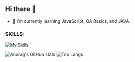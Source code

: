 ## Hi there 👋

- 🌱 I’m currently learning  JavaScript, QA Basics, and JAVA.

### SKILLS:

[![My Skills](https://skillicons.dev/icons?i=js,html,css,java,vscode,postman,idea,mysql)](https://skillicons.dev)

<!--[![Top Langs](https://github-readme-stats.vercel.app/api/top-langs/?username=stateva91&langs_count=8)](https://github.com/anuraghazra/github-readme-stats) ![Anurag's GitHub stats](https://github-readme-stats.vercel.app/api?username=stateva91&show_icons=true)-->

 ![Anurag's GitHub stats](https://github-readme-stats.vercel.app/api?username=stateva91&show_icons=true) ![Top Langs](https://github-readme-stats.vercel.app/api/top-langs/?username=stateva91&layout=compact)
<!--
**Stateva91/Stateva91** is a ✨ _special_ ✨ repository because its `README.md` (this file) appears on your GitHub profile.

Here are some ideas to get you started:

- 🔭 I’m currently working on ...
- 🌱 I’m currently learning  JavaScript, QA Basics and JAVA. 
- 👯 I’m looking to collaborate on ...
- 🤔 I’m looking for help with ...
- 💬 Ask me about ...
- 📫 How to reach me: ...
- 😄 Pronouns: ...
- ⚡ Fun fact: ...
-->
